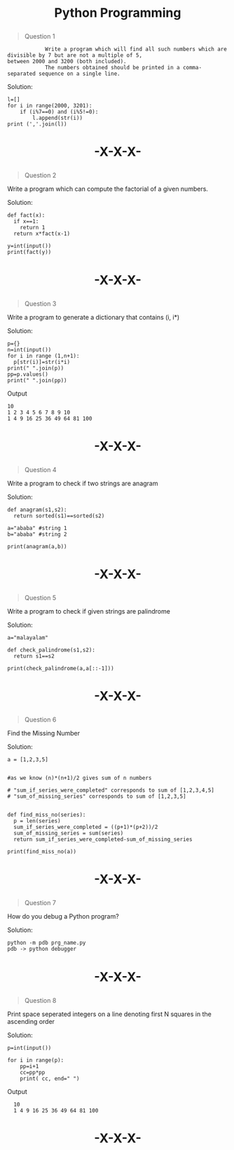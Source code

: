 # <p align="center"> Python Programming</p>


> Question 1

                Write a program which will find all such numbers which are divisible by 7 but are not a multiple of 5,
    between 2000 and 3200 (both included).
                The numbers obtained should be printed in a comma-separated sequence on a single line.

Solution:
              
    l=[]
    for i in range(2000, 3201):
        if (i%7==0) and (i%5!=0):
            l.append(str(i))
    print (','.join(l))

# <p align="center"> -X-X-X- </p>

> Question 2

Write a program which can compute the factorial of a given numbers.

Solution:

    def fact(x):
      if x==1:
        return 1
      return x*fact(x-1)

    y=int(input())
    print(fact(y))
    
# <p align="center"> -X-X-X- </p>

> Question 3

Write a program to generate a dictionary that contains (i, i*)

Solution:

    p={}
    n=int(input())
    for i in range (1,n+1):
      p[str(i)]=str(i*i)
    print(" ".join(p))
    pp=p.values()
    print(" ".join(pp))
    
Output

    10
    1 2 3 4 5 6 7 8 9 10
    1 4 9 16 25 36 49 64 81 100
    
# <p align="center"> -X-X-X- </p>    
    
> Question 4  

Write a program to check if two strings are anagram

Solution:

    def anagram(s1,s2):
      return sorted(s1)==sorted(s2)
      
    a="ababa" #string 1
    b="ababa" #string 2
 
    print(anagram(a,b))
    
# <p align="center"> -X-X-X- </p>    
    
> Question 5  

Write a program to check if given strings are palindrome

Solution:

    a="malayalam"

    def check_palindrome(s1,s2):
      return s1==s2

    print(check_palindrome(a,a[::-1]))


# <p align="center"> -X-X-X- </p>    
    
> Question 6 

Find the Missing Number

Solution:

    a = [1,2,3,5]


    #as we know (n)*(n+1)/2 gives sum of n numbers

    # "sum_if_series_were_completed" corresponds to sum of [1,2,3,4,5]
    # "sum_of_missing_series" corresponds to sum of [1,2,3,5]


    def find_miss_no(series):
      p = len(series)
      sum_if_series_were_completed = ((p+1)*(p+2))/2
      sum_of_missing_series = sum(series)
      return sum_if_series_were_completed-sum_of_missing_series

    print(find_miss_no(a))


# <p align="center"> -X-X-X- </p>   


> Question 7

How do you debug a Python program?

Solution:

    python -m pdb prg_name.py
    pdb -> python debugger


# <p align="center"> -X-X-X- </p>   


> Question 8

Print  space seperated integers on a line denoting first N squares in the ascending order

Solution:

    p=int(input())

    for i in range(p):
        pp=i+1
        cc=pp*pp
        print( cc, end=" ")
        
        
  Output

      10
      1 4 9 16 25 36 49 64 81 100 

# <p align="center"> -X-X-X- </p>   
